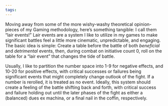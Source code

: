 ```yaml
---
tags:
---
```

Moving away from some of the more wishy-washy theoretical opinion-pieces of my Gaming methodology, here’s something tangible: I call them “lair events!” Lair events are a system I like to utilize in my games to make significant battles feel a little more cinematic, unpredictable, and engaging. The basic idea is simple: Create a table before the battle of both *beneficial* and *detrimental* events, then, during combat on initiative count 0, roll on the table for a “lair event” that changes the tide of battle. 

Usually, I like to partition the number space into 1-9 for negative effects, and 10-20 for positive effects, with critical successes or failures being significant events that might completely change outlook of the fight. If a number is rerolled, it is treated as no event. Ideally, this system should create a feeling of the battle shifting back and forth, with critical success and failure holding out until the later phases of the fight as either a (balanced) dues ex machina, or a final nail in the coffin, respectively. 